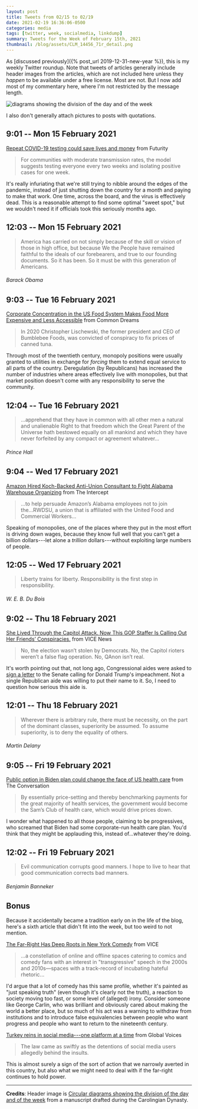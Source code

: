 ```yaml
---
layout: post
title: Tweets from 02/15 to 02/19
date: 2021-02-19 16:36:06-0500
categories: media
tags: [twitter, week, socialmedia, linkdump]
summary: Tweets for the Week of February 15th, 2021
thumbnail: /blog/assets/CLM_14456_71r_detail.png
---
```


As [discussed previously]({% post_url 2019-12-31-new-year %}), this is my weekly Twitter roundup.  Note that tweets of articles generally include header images from the articles, which are not included here unless they *happen* to be available under a free license.  Most are not.  But I now add most of my commentary here, where I'm not restricted by the message length.

![diagrams showing the division of the day and of the week](/blog/assets/CLM_14456_71r_detail.png "diagrams showing the division of the day and of the week")

I also don't generally attach pictures to posts with quotations.

## 9:01 -- Mon 15 February 2021

[<i class="fab fa-twitter-square"></i>](https://twitter.com/jcolag/status/1361314570795704341) [Repeat COVID-19 testing could save lives and money](https://www.futurity.org/covid-19-tests-economics-2515082-2/) from Futurity

 > For communities with moderate transmission rates, the model suggests testing everyone every two weeks and isolating positive cases for one week.

It's really infuriating that we're still trying to nibble around the edges of the pandemic, instead of just shutting down the country for a month and paying to make that work.  One time, across the board, and the virus is effectively dead.  This is a reasonable attempt to find some optimal "sweet spot," but we wouldn't need it if officials took this seriously months ago.

## 12:03 -- Mon 15 February 2021

[<i class="fab fa-twitter"></i>](https://twitter.com/jcolag/status/1361360372641398787)

 > America has carried on not simply because of the skill or vision of those in high office, but because We the People have remained faithful to the ideals of our forebearers, and true to our founding documents. So it has been. So it must be with this generation of Americans.

###### Barack Obama

## 9:03 -- Tue 16 February 2021

[<i class="fab fa-twitter-square"></i>](https://twitter.com/jcolag/status/1361677461977636865) [Corporate Concentration in the US Food System Makes Food More Expensive and Less Accessible](https://www.commondreams.org/views/2021/02/09/corporate-concentration-us-food-system-makes-food-more-expensive-and-less?cd-origin=rss) from Common Dreams

 > In 2020 Christopher Lischewski, the former president and CEO of Bumblebee Foods, was convicted of conspiracy to fix prices of canned tuna.

Through most of the twentieth century, monopoly positions were usually granted to utilities in exchange for *forcing* them to extend equal service to all parts of the country.  Deregulation (by Republicans) has increased the number of industries where areas effectively live with monopolies, but that market position doesn't come with any responsibility to serve the community.

## 12:04 -- Tue 16 February 2021

[<i class="fab fa-twitter"></i>](https://twitter.com/jcolag/status/1361723012270092288)

 > ...apprehend that they have in common with all other men a natural and unalienable Right to that freedom which the Great Parent of the Universe hath bestowed equally on all mankind and which they have never forfeited by any compact or agreement whatever...

###### Prince Hall

## 9:04 -- Wed 17 February 2021

[<i class="fab fa-twitter-square"></i>](https://twitter.com/jcolag/status/1362040101426114562) [Amazon Hired Koch-Backed Anti-Union Consultant to Fight Alabama Warehouse Organizing](https://theintercept.com/2021/02/10/amazon-alabama-union-busting-koch/) from The Intercept

 > ...to help persuade Amazon’s Alabama employees not to join the...RWDSU, a union that is affiliated with the United Food and Commercial Workers...

Speaking of monopolies, one of the places where they put in the most effort is driving down wages, because they know full well that you can't get a billion dollars---let alone a *trillion* dollars---without exploiting large numbers of people.

## 12:05 -- Wed 17 February 2021

[<i class="fab fa-twitter"></i>](https://twitter.com/jcolag/status/1362085651575930884)

 > Liberty trains for liberty. Responsibility is the first step in responsibility.

###### W. E. B. Du Bois

## 9:02 -- Thu 18 February 2021

[<i class="fab fa-twitter-square"></i>](https://twitter.com/jcolag/status/1362401986042359808) [She Lived Through the Capitol Attack. Now This GOP Staffer Is Calling Out Her Friends’ Conspiracies.](https://www.vice.com/en/article/bvxbqm/she-lived-through-the-capitol-attack-now-this-gop-staffer-is-calling-out-her-friends-conspiracies) from VICE News

 > No, the election wasn’t stolen by Democrats. No, the Capitol rioters weren’t a false flag operation. No, QAnon isn’t real.

It's worth pointing out that, not long ago, Congressional aides were asked to [sign a letter](https://www.nytimes.com/2021/02/03/us/politics/congress-trump-impeachment.html) to the Senate calling for Donald Trump's impeachment.  Not a single Republican aide was willing to put their name to it.  So, I need to question how serious this aide is.

## 12:01 -- Thu 18 February 2021

[<i class="fab fa-twitter"></i>](https://twitter.com/jcolag/status/1362447033131532289)

 > Wherever there is arbitrary rule, there must be necessity, on the part of the dominant classes, superiority be assumed. To assume superiority, is to deny the equality of others.

###### Martin Delany

## 9:05 -- Fri 19 February 2021

[<i class="fab fa-twitter-square"></i>](https://twitter.com/jcolag/status/1362765129016881152) [Public option in Biden plan could change the face of US health care](https://theconversation.com/public-option-in-biden-plan-could-change-the-face-of-us-health-care-153816) from The Conversation

 > By essentially price-setting and thereby benchmarking payments for the great majority of health services, the government would become the Sam’s Club of health care, which would drive prices down.

I wonder what happened to all those people, claiming to be progressives, who screamed that Biden had some corporate-run health care plan.  You'd think that they might be applauding this, instead of...whatever they're doing.

## 12:02 -- Fri 19 February 2021

[<i class="fab fa-twitter"></i>](https://twitter.com/jcolag/status/1362809672483434503)

 > Evil communication corrupts good manners. I hope to live to hear that good communication corrects bad manners.

###### Benjamin Banneker

## Bonus

Because it accidentally became a tradition early on in the life of the blog, here's a sixth article that didn't fit into the week, but too weird to not mention.

<i class="fas fa-square"></i> [The Far-Right Has Deep Roots in New York Comedy](https://www.vice.com/en/article/dy8j4k/alt-right-new-york-comedy-new-republic) from VICE

 > ...a constellation of online and offline spaces catering to comics and comedy fans with an interest in "transgressive" speech in the 2000s and 2010s—spaces with a track-record of incubating hateful rhetoric...

I'd argue that a lot of comedy has this same profile, whether it's painted as "just speaking truth" (even though it's clearly not the truth), a reaction to society moving too fast, or some level of (alleged) irony.  Consider someone like George Carlin, who was brilliant and obviously cared about making the world a better place, but so much of his act was a warning to withdraw from institutions and to introduce false equivalencies between people who want progress and people who want to return to the nineteenth century.

<i class="fas fa-square"></i> [Turkey reins in social media---one platform at a time](https://globalvoices.org/2021/02/11/turkey-reins-in-social-media-one-platform-at-a-time/) from Global Voices

 > The law came as swiftly as the detentions of social media users allegedly behind the insults.

This is almost surely a sign of the sort of action that we narrowly averted in this country, but also what we might need to deal with if the far-right continues to hold power.

* * *

**Credits**:  Header image is [Circular diagrams showing the division of the day and of the week](https://en.wikipedia.org/wiki/Week#/media/File:CLM_14456_71r_detail.jpg) from a manuscript drafted during the Carolingian Dynasty.
